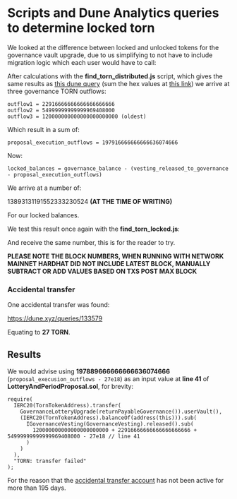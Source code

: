 # Scripts and Dune Analytics queries to determine locked torn

We looked at the difference between locked and unlocked tokens for the governance vault upgrade,
due to us simplifying to not have to include migration logic which each user would have to call:

After calculations with the **find_torn_distributed.js** script, which gives the same results as [this dune query](https://dune.xyz/queries/133422) (sum the hex values at [this link](https://onlinehextools.com/add-hex-numbers)) we arrive at three governance TORN outflows:

```
outflow1 = 22916666666666666666666
outflow2 = 54999999999999969408000
outflow3 = 120000000000000000000000 (oldest)
```

Which result in a sum of:

```
proposal_execution_outflows = 197916666666666636074666
```

Now:

```
locked_balances = governance_balance - (vesting_released_to_governance - proposal_execution_outflows)
```

We arrive at a number of:

13893131191552333230524 **(AT THE TIME OF WRITING)**

For our locked balances.

We test this result once again with the **find_torn_locked.js**:

And receive the same number, this is for the reader to try.

**PLEASE NOTE THE BLOCK NUMBERS, WHEN RUNNING WITH NETWORK MAINNET HARDHAT DID NOT INCLUDE LATEST BLOCK, MANUALLY SUBTRACT OR ADD VALUES BASED ON TXS POST MAX BLOCK**

### Accidental transfer

One accidental transfer was found:

https://dune.xyz/queries/133579

Equating to **27 TORN**.

## Results

We would advise using **197889666666666636074666** (`proposal_execusion_outflows - 27e18`) as an input value at **line 41** of **LotteryAndPeriodProposal.sol**, for brevity:

```
require(
  IERC20(TornTokenAddress).transfer(
    GovernanceLotteryUpgrade(returnPayableGovernance()).userVault(),
    (IERC20(TornTokenAddress).balanceOf(address(this))).sub(
      IGovernanceVesting(GovernanceVesting).released().sub(
        120000000000000000000000 + 22916666666666666666666 + 54999999999999969408000 - 27e18 // line 41
      )
    )
  ),
  "TORN: transfer failed"
);
```

For the reason that the [accidental transfer account](https://etherscan.io/address/0xea04a9f67060271fd7473231a9aa59cedca5a5a3) has not been active for more than 195 days.
